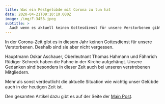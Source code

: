 ```yaml
---
title: Was ein Pestgelübde mit Corona zu tun hat
date: 2020-04-21T09:10:10.000Z
image: /img/F-3453.jpeg
subtitle: >
  Auch wenn es aktuell keinen Gottesdienst für unsere Verstorbenen gibt, gedenken wir ihnen trotzdem...
---
```


In der Corona-Zeit gibt es in diesem Jahr keinen Gottesdienst für unsere Verstorbenen.
Deshalb sind sie aber nicht vergessen.

Hauptmann Oskar Aschauer, Oberleutnant Thomas Hahmann und Fähnrich Rüdiger Schreck haben die Fahne in der Kirche aufgehängt.
Unsere Gedanken sind besonders in dieser Zeit auch bei unseren verstrobenen Mitgliedern.

Mehr als sonst verdeutlicht die aktuelle Situation wie wichtig unser Gelübde auch in der heutigen Zeit ist.

Den gesamten Artikel dazu gibt es auf der Seite der [Main Post](https://www.mainpost.de/regional/main-spessart/Was-ein-Pestgeluebde-mit-Corona-zu-tun-hat;art776,10437059).
